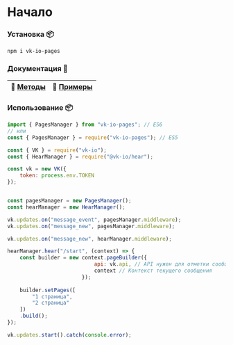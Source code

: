 # Начало
### Установка 📦
`npm i vk-io-pages`

### Документация 📖
| 📖 [Методы](methods.md) | 🤖 [Примеры](docs/examples/) |
| ----------------------- | ---------------------------- |

### Использование 📦
```js
import { PagesManager } from "vk-io-pages"; // ES6
// или
const { PagesManager } = require("vk-io-pages"); // ES5

const { VK } = require("vk-io");
const { HearManager } = require("@vk-io/hear");

const vk = new VK({
    token: process.env.TOKEN
});


const pagesManager = new PagesManager();
const hearManager = new HearManager();

vk.updates.on("message_event", pagesManager.middleware);
vk.updates.on("message_new", pagesManager.middleware);

vk.updates.on("message_new", hearManager.middleware);

hearManager.hear("/start", (context) => {
	const builder = new context.pageBuilder({
                            api: vk.api, // API нужен для отметки сообщений прочитанными, по желанию можете не передавать.
                            context // Контекст текущего сообщения
                        });
    
    builder.setPages([
        "1 страница",
        "2 страница"
    ])
    .build();
});

vk.updates.start().catch(console.error);
```
